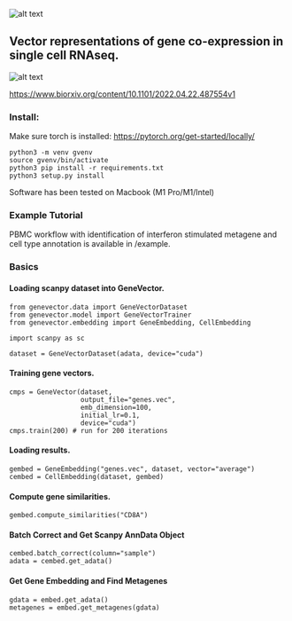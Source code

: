 ![alt text](https://github.com/nceglia/genevector/blob/main/logo.png?raw=true)
## Vector representations of gene co-expression in single cell RNAseq.

![alt text](https://github.com/nceglia/genevector/blob/main/framework.png?raw=true)

https://www.biorxiv.org/content/10.1101/2022.04.22.487554v1

### Install:
Make sure torch is installed: https://pytorch.org/get-started/locally/
```
python3 -m venv gvenv
source gvenv/bin/activate
python3 pip install -r requirements.txt
python3 setup.py install
```

Software has been tested on Macbook (M1 Pro/M1/Intel)

### Example Tutorial

PBMC workflow with identification of interferon stimulated metagene and cell type annotation is available in /example.


### Basics

#### Loading scanpy dataset into GeneVector.
```
from genevector.data import GeneVectorDataset
from genevector.model import GeneVectorTrainer
from genevector.embedding import GeneEmbedding, CellEmbedding

import scanpy as sc

dataset = GeneVectorDataset(adata, device="cuda")
```

#### Training gene vectors.
```
cmps = GeneVector(dataset,
                  output_file="genes.vec",
                  emb_dimension=100,
                  initial_lr=0.1,
                  device="cuda")
cmps.train(200) # run for 200 iterations
```

#### Loading results.
```
gembed = GeneEmbedding("genes.vec", dataset, vector="average")
cembed = CellEmbedding(dataset, gembed)
```

#### Compute gene similarities.
```
gembed.compute_similarities("CD8A")
```

#### Batch Correct and Get Scanpy AnnData Object
```
cembed.batch_correct(column="sample")
adata = cembed.get_adata()
```

#### Get Gene Embedding and Find Metagenes
```
gdata = embed.get_adata()
metagenes = embed.get_metagenes(gdata)
```







